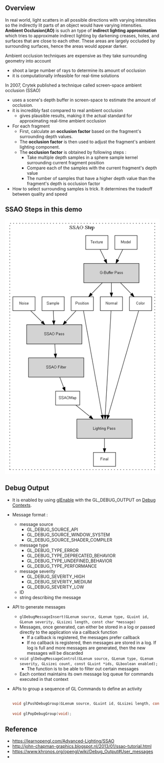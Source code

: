 ## Overview
In real world, light scatters in all possible directions with varying intensities so the indirectly lit parts of an object would have varying intensities. **Ambient Occlusion(AO)** is such an type of **indirect lighting approximation** which tries to approximate indirect lighting by darkening creases, holes, and surfaces that are close to each other. These areas are largely occluded by surrounding surfaces, hence the areas would appear darker. 

Ambient occlusion techniques are expensive as they take surrounding geometry into account

- shoot a large number of rays to determine its amount of occlusion
- it is computationally infeasible for real-time solutions

In 2007, Crytek published a technique called screen-space ambient occlusion (SSAO) 

- uses a scene's depth buffer in screen-space to estimate the amount of occlusion.
- it is incredibly fast compared to real ambient occlusion 
  - gives plausible results, making it the actual standard for approximating real-time ambient occlusion
- For each fragment 
  - First, calculate an **occlusion factor** based on the fragment's surrounding depth values. 
  - The **occlusion factor** is then used to adjust the fragment's ambient lighting component. 
  - The **occlusion factor** is obtained by following steps :
    - Take multiple depth samples in a sphere sample kernel surrounding current fragment position 
    - Compare each of the samples with the current fragment's depth value
    - The number of samples that have a higher depth value than the fragment's depth is occlusion factor
- How to select surrounding samples is trick. It determines the tradeoff between quality and speed

## SSAO Steps in this demo

![](.\doc\ssao-step.png)


## **Debug Output**

- It is enabled by using [glEnable](https://www.khronos.org/opengl/wiki/GLAPI/glEnable) with the GL_DEBUG_OUTPUT on [Debug Contexts](https://www.khronos.org/opengl/wiki/Debug_Context).

- Message format : 

  - message source
    - GL_DEBUG_SOURCE_API
    - GL_DEBUG_SOURCE_WINDOW_SYSTEM
    - GL_DEBUG_SOURCE_SHADER_COMPILER
  - message type
    - GL_DEBUG_TYPE_ERROR
    - GL_DEBUG_TYPE_DEPRECATED_BEHAVIOR
    - GL_DEBUG_TYPE_UNDEFINED_BEHAVIOR
    - GL_DEBUG_TYPE_PERFORMANCE
  - message severity 
    - GL_DEBUG_SEVERITY_HIGH
    - GL_DEBUG_SEVERITY_MEDIUM
    - GL_DEBUG_SEVERITY_LOW
  - ID
  - string describing the message

- API to generate messages

  - `glDebugMessageInsert(GLenum source, GLenum type, GLuint id, GLenum severity, GLsizei length, const char *message)`
  - Messages, once generated, can either be stored in a log or passed directly to the application via a callback function
    - If a callback is registered, the messages prefer callback
    - If no callback is registered, then messages are stored in a log. If log is full and more messages are generated, then the new messages will be discarded
  - `void glDebugMessageControl(GLenum source, GLenum type, GLenum severity, GLsizei count, const GLuint *ids, GLboolean enabled);`
    - The function is to be able to filter out certain messages
  - Each context maintains its own message log queue for commands executed in that context

- APIs to group a sequence of GL Commands to define an activity

  ```c
  
  void glPushDebugGroup(GLenum source, GLuint id, GLsizei length, const char * message);
  
  void glPopDebugGroup(void);
  ```

  

## Reference

- https://learnopengl.com/Advanced-Lighting/SSAO
- http://john-chapman-graphics.blogspot.nl/2013/01/ssao-tutorial.html
- https://www.khronos.org/opengl/wiki/Debug_Output#User_messages
- 

